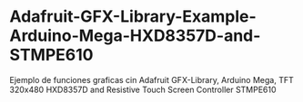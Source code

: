 # Adafruit-GFX-Library-Example-Arduino-Mega-HXD8357D-and-STMPE610
Ejemplo de funciones graficas cin Adafruit GFX-Library, Arduino Mega, TFT 320x480 HXD8357D and Resistive Touch Screen Controller STMPE610
